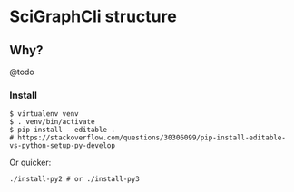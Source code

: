 # SciGraphCli  structure

## Why?

@todo


### Install

```
$ virtualenv venv
$ . venv/bin/activate
$ pip install --editable .
# https://stackoverflow.com/questions/30306099/pip-install-editable-vs-python-setup-py-develop
```

Or quicker:

```
./install-py2 # or ./install-py3
```
